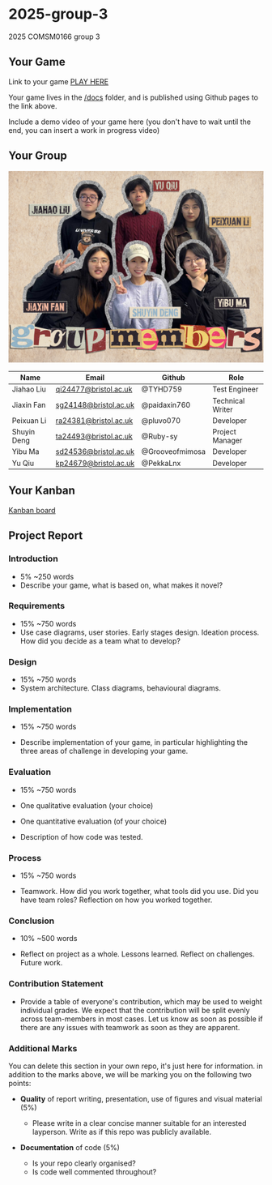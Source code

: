 # 2025-group-3
2025 COMSM0166 group 3

## Your Game

Link to your game [PLAY HERE](https://peteinfo.github.io/COMSM0166-project-template/)

Your game lives in the [/docs](/docs) folder, and is published using Github pages to the link above.

Include a demo video of your game here (you don't have to wait until the end, you can insert a work in progress video)

## Your Group

<img src="./images/group.jpg" alt="photo of group members" />

| Name | Email | Github | Role |
| -- | -- | -- | -- |
| Jiahao Liu | qi24477@bristol.ac.uk | @TYHD759 | Test Engineer |
| Jiaxin Fan | sg24148@bristol.ac.uk | @paidaxin760 | Technical Writer |
| Peixuan Li | ra24381@bristol.ac.uk | @pluvo070 | Developer |
| Shuyin Deng | ta24493@bristol.ac.uk | @Ruby-sy | Project Manager |
| Yibu Ma | sd24536@bristol.ac.uk | @Grooveofmimosa | Developer |
| Yu Qiu | kp24679@bristol.ac.uk | @PekkaLnx | Developer |


## Your Kanban

[Kanban board](https://github.com/orgs/UoB-COMSM0166/projects/76)

## Project Report

### Introduction

- 5% ~250 words 
- Describe your game, what is based on, what makes it novel? 

### Requirements 

- 15% ~750 words
- Use case diagrams, user stories. Early stages design. Ideation process. How did you decide as a team what to develop? 

### Design

- 15% ~750 words 
- System architecture. Class diagrams, behavioural diagrams. 

### Implementation

- 15% ~750 words

- Describe implementation of your game, in particular highlighting the three areas of challenge in developing your game. 

### Evaluation

- 15% ~750 words

- One qualitative evaluation (your choice) 

- One quantitative evaluation (of your choice) 

- Description of how code was tested. 

### Process 

- 15% ~750 words

- Teamwork. How did you work together, what tools did you use. Did you have team roles? Reflection on how you worked together. 

### Conclusion

- 10% ~500 words

- Reflect on project as a whole. Lessons learned. Reflect on challenges. Future work. 

### Contribution Statement

- Provide a table of everyone's contribution, which may be used to weight individual grades. We expect that the contribution will be split evenly across team-members in most cases. Let us know as soon as possible if there are any issues with teamwork as soon as they are apparent. 

### Additional Marks

You can delete this section in your own repo, it's just here for information. in addition to the marks above, we will be marking you on the following two points:

- **Quality** of report writing, presentation, use of figures and visual material (5%) 
  - Please write in a clear concise manner suitable for an interested layperson. Write as if this repo was publicly available.

- **Documentation** of code (5%)

  - Is your repo clearly organised? 
  - Is code well commented throughout?
